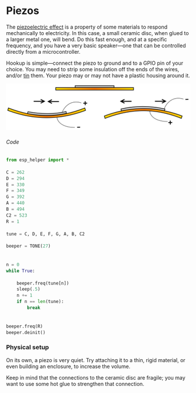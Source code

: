 # Piezos

The [piezoelectric effect](https://en.wikipedia.org/wiki/Piezoelectricity) is a property of some materials to respond mechanically to electricity. In this case, a small ceramic disc, when glued to a larger metal one, will bend. Do this fast enough, and at a specific frequency, and you have a very basic speaker—one that can be controlled directly from a microcontroller.

Hookup is simple—connect the piezo to ground and to a GPIO pin of your choice. You may need to strip some insulation off the ends of the wires, and/or [tin](soldering.md#tinning) them. Your piezo may or may not have a plastic housing around it.

![](img/piezo_bend.png)



###### Code

```py
from esp_helper import *

C = 262
D = 294
E = 330
F = 349
G = 392
A = 440
B = 494
C2 = 523
R = 1

tune = C, D, E, F, G, A, B, C2

beeper = TONE(27)


n = 0
while True:

    beeper.freq(tune[n])
    sleep(.5)    
    n += 1
    if n == len(tune):
        break
    

beeper.freq(R)
beeper.deinit()

```



### Physical setup

On its own, a piezo is very quiet. Try attaching it to a thin, rigid material, or even building an enclosure, to increase the volume.

Keep in mind that the connections to the ceramic disc are fragile; you may want to use some hot glue to strengthen that connection.